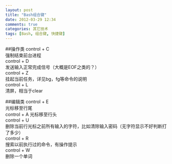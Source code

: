 ```yaml
---
layout: post
title: "Bash组合键"
date: 2012-03-29 12:34
comments: true
categories: 其它技术
tags: [Bash, 组合键, 快捷键]
---
```


##操作类
control + C  
强制结束前台进程  
control + D  
发送输入正常完成信号（大概是EOF之类的？）  
control + Z  
挂起当前任务，详见bg，fg等命令的说明  
control + L  
清屏，相当于clear  

##编辑类
control + E  
光标移至行尾  
control + A
光标移至行头  
control + U  
删除当前行光标之前所有输入的字符，比如清除输入密码（无字符显示不好判断打了多少）  
control + R  
搜索以前执行过的命令，有操作提示  
control + W  
删除一个单词
